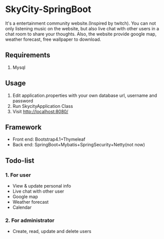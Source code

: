 # SkyCity-SpringBoot
It's a entertainment community website.(Inspired by twitch). You can not only listening music on the website, but also live chat with other users in a chat room to share your thoughts.
Also, the website provide google map, weather forecast, free wallpaper to download.

## Requirements

1. Mysql

## Usage
1. Edit application.properties with your own database url, username and password
2. Run SkycityApplication Class 
3. Visit [http://localhost:8080/](http://localhost:8080/)

## Framework
- Front end: Bootstrap4.1+Thymeleaf
- Back end: SpringBoot+Mybatis+SpringSecurity+Netty(not now)

## Todo-list
### 1. For user 
- View & update personal info
- Live chat with other user
- Google map
- Weather forecast
- Calendar

### 2. For administrator

- Create, read, update and delete users
